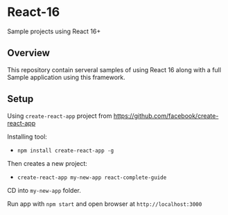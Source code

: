 # React-16

Sample projects using React 16+

## Overview

This repository contain serveral samples of using React 16 along with a full Sample application using this framework.

## Setup

Using `create-react-app` project from <https://github.com/facebook/create-react-app>

Installing tool:

* `npm install create-react-app -g`

Then creates a new project:

* `create-react-app my-new-app react-complete-guide`

CD into `my-new-app` folder.

Run app with `npm start` and open browser at `http://localhost:3000`